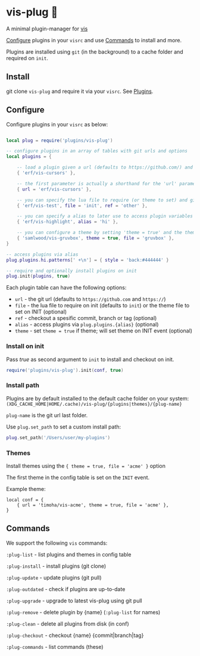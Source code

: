 # vis-plug 🍜

A minimal plugin-manager for [vis](https://github.com/martanne/vis)

[Configure](#Configure) plugins in your `visrc` and use [Commands](#Commands) to install and more.

Plugins are installed using `git` (in the background) to a cache folder and required on `init`.

## Install

git clone `vis-plug` and require it via your `visrc`. See [Plugins](https://github.com/martanne/vis/wiki/Plugins).

## Configure

Configure plugins in your `visrc` as below:

```Lua

local plug = require('plugins/vis-plug')

-- configure plugins in an array of tables with git urls and options 
local plugins = {

	-- load a plugin given a url (defaults to https://github.com/) and expects a 'init.lua' file
	{ 'erf/vis-cursors' },

	-- the first parameter is actually a shorthand for the 'url' parameter
	{ url = 'erf/vis-cursors' },

	-- you can specify the lua file to require (or theme to set) and give a ref (commit, branch, tag) to checkout
	{ 'erf/vis-test', file = 'init', ref = 'other' },

	-- you can specify a alias to later use to access plugin variables (see example below)
	{ 'erf/vis-highlight', alias = 'hi' },

	-- you can configure a theme by setting 'theme = true' and the theme 'file' will be set on INIT
	{ 'samlwood/vis-gruvbox', theme = true, file = 'gruvbox' },
}

-- access plugins via alias
plug.plugins.hi.patterns[' +\n'] = { style = 'back:#444444' }

-- require and optionally install plugins on init
plug.init(plugins, true)
```

Each plugin table can have the following options:

- `url` - the git url (defaults to `https://github.com` and `https://`)
- `file` - the lua file to require on init (defaults to `init`) or the theme file to set on INIT (optional)
- `ref` - checkout a spesific commit, branch or tag (optional)
- `alias` - access plugins via `plug.plugins.{alias}` (optional)
- `theme` - set `theme = true` if theme; will set theme on INIT event (optional)

### Install on init

Pass *true* as second argument to `init` to install and checkout on init.

```Lua
require('plugins/vis-plug').init(conf, true)
```

### Install path

Plugins are by default installed to the default cache folder on your system: 
`(XDG_CACHE_HOME|HOME/.cache)/vis-plug/{plugins|themes}/{plug-name}`

`plug-name` is the git url last folder.

Use `plug.set_path` to set a custom install path:

```Lua
plug.set_path('/Users/user/my-plugins')
```

### Themes

Install themes using the `{ theme = true, file = 'acme' }` option

The first theme in the config table is set on the `INIT` event.

Example theme:

```
local conf = {
	{ url = 'timoha/vis-acme', theme = true, file = 'acme' },
}
```

## Commands

We support the following `vis` commands:

`:plug-list` - list plugins and themes in config table

`:plug-install` - install plugins (git clone)

`:plug-update` - update plugins (git pull)

`:plug-outdated` - check if plugins are up-to-date

`:plug-upgrade` - upgrade to latest vis-plug using git pull

`:plug-remove` - delete plugin by {name} (`:plug-list` for names)

`:plug-clean` - delete all plugins from disk (in conf)

`:plug-checkout` - checkout {name} {commit|branch|tag}

`:plug-commands` - list commands (these)
